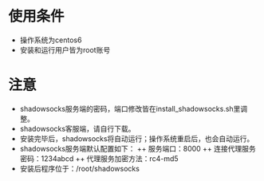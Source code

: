 # 使用条件
+ 操作系统为centos6
+ 安装和运行用户皆为root账号

# 注意
+ shadowsocks服务端的密码，端口修改皆在install_shadowsocks.sh里调整。
+ shadowsocks客服端，请自行下载。
+ 安装完毕后，shadowsocks将自动运行；操作系统重启后，也会自动运行。
+ shadowsocks服务端默认配置如下：
++   服务端口：8000
++   连接代理服务密码：1234abcd
++   代理服务加密方法：rc4-md5
+ 安装后程序位于：/root/shadowsocks
